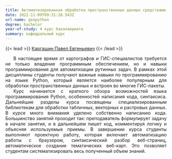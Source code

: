 ```yaml
---
title: Автоматизированная обработка пространственных данных средствами языка Python
date: 2022-11-09T09:31:28.543Z
url-name: geopython
degree: bachelor
year-of-study: 4 курс бакалавриата
summary: кафедральный курс
---
```

{{< lead >}} [Каргашин Павел Евгеньевич](https://istina.msu.ru/profile/pavelkargashin/) {{< /lead >}}

<div style="text-align: justify; text-indent: 25px;">
В настоящее время от картографов и ГИС-специалистов требуется не только владение программным обеспечением, но и навыки программирования для автоматизации рутинных задач. В рамках этой дисциплины студенты получают важные навыки по программированию на языке Python, который является наиболее популярным для обработки пространственных данных и встроен во многие ГИС-пакеты.</div><div style="text-align: justify; text-indent: 25px;">
Курс начинается с краткого обзора возможностей языка программирования Python, особенностей написания кода, синтаксиса. Дальнейшие разделы курса посвящены специализированным библиотекам для обработки табличных, векторных и растровых данных.
 В курсе много внимания уделено собственно написанию кода. Большинство занятий проходит так: преподаватель формулирует задачу в начале занятия, и в дальнейшем пишет код, комментируя логику и объясняя используемые приемы. 
В завершении курса студенты выполняют проектную работу, которая включает автоматизацию работы с браузером, синтаксический разбор веб-страниц, автоматическое создание тематических веб-карт. Это позволяет студентам систематизировать весь полученный объем знаний.</div>